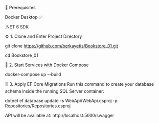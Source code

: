 🚀 Prerequisites

Docker Desktop ✅ 

.NET 6 SDK

⚙️ 1. Clone and Enter Project Directory

git clone https://github.com/berkayetis/Bookstore_01.git

cd Bookstore_01

🐳 2. Start Services with Docker Compose

docker-compose up --build

🗄️ 3. Apply EF Core Migrations
Run this command to create your database schema inside the running SQL Server container:

dotnet ef database update -s WebApi/WebApi.csproj -p Repositories/Repositories.csproj

API will be available at:
http://localhost:5000/swagger
